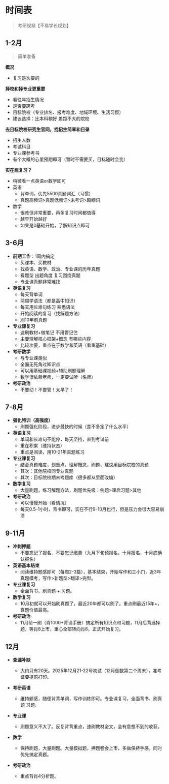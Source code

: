 # 时间表

> 考研视频【不易学长规划】

## 1-2月

> 简单准备

**概况**

- 复习是次要的

**择校和择专业更重要**

- 看往年招生情况
- 是否要跨考
- 目标院校（专业排名、报考难度、地域环境、生活习惯）
- 建议选择：比本科稍好 差距不大的院校

**去目标院校研究生官网，找招生简章和目录**

- 招生人数
- 考试科目
- 专业课参考书
- 有个大概的心里预期即可（暂时不需要买，目标随时会变）

**实在想复习？**

- 稍微看一点英语or数学即可
- 英语
  - 背单词，优先5500真题词汇（习惯）
  - 真题高频词>真题低频词>未考词>超纲词
- 数学
  - 很难但非常重要，再多复习时间都值得
  - 越早开始越好
  - 如果是0基础开始，了解知识点即可

## 3-6月

- **前期工作**：1周内搞定
  - 买课本、买教材
  - 找英语、数学、政治、专业课的历年真题
  - 看题型 出题角度 复习围绕真题
  - 专业课真题非常难找
- **英语复习**
  - 每天背单词
  - 两周学语法（都是高中知识）
  - 每天用长难句练习 熟悉语法
  - 开始阅读的复习（找解题方法）
  - 刷10年前真题
- **专业课复习**
  - 速刷教材+做笔记 不用管记住
  - 主要理解核心框架+概念 有哪些内容
  - 比较次要，重点在于数学和英语（看重基础）
- **考研数学**
  - 与专业课类似
  - 全面无死角过知识点
  - 可以用基础课视频+辅助刷题理解
  - 数学很依赖老师，一定要试听（名师）
- **考研政治**
  - 不要动！不要管！太早了！

## 7-8月

- **强化特训（高强度）**
  - 刷题强化阶段，进步最快的时候（差不多定了什么水平）
- **英语复习**
  - 单词和长难句不能停，每天坚持，直到考试前
  - 重在积累（维持状态）
  - 重点是阅读，用10-21年真题练习
- **专业课复习**
  - 结合真题难度，划重点，理解概念，刷题，建议用目标院校的真题
  - 其次：其他院校同专业真题
  - 其次：目标院校期末考题库（很多都从里面改编）
- **数学复习**
  - 大量刷题，练习解题方法，刷题优先级：例题>课后习题>其他
- **考研政治**
  - 可以慢慢开始（看情况）
  - 每天0.5-1小时，背书即可，实在不行9-10月也行，但是压力会很大容易崩溃

## 9-11月

- **冲刺押题**
  - 不要忘记了报名、不要忘记缴费（九月下旬预报名，十月报名，十月底确认报名）
- **英语基本结束**
  - 阅读维持题感即可（每周2-3篇），基本结束，开始写作和三小门，近3年真题模考，写作>新题型>翻译>完型。
- **专业课复习**
  - 全面背书、刷真题 + 习题。
- **数学复习**
  - 10月初就可以开始刷真题了，最近20年都可以刷了。重点刷最近15年+，真题价值最高。
- **考研政治**
  - 11月前一刷（肖1000+背诵手册）搞定所有知识点和习题，11月后背选择题，等肖8上市，重心全部转向肖8，正式开始复习。

## 12月

- **查漏补缺**
  - 大约只有20天。2025年12月21-22号初试（12月倒数第二个周末），准考证要提前打印。

- **考研英语**
  - 维持题感，随便背背单词，写作训练即可。专业课复习，全面背书、刷真题 习题。

- **专业课**
  - 刷题意义不大了。反复背背重点，速刷教材全文，会有意想不到的收获。

- **数学**
  - 保持刷题，大量刷题。大量模拟题，押题卷会上市，多做保持手感，同时优先搞定真题。

- **考研政治**
  - 重点背肖4分析题。

